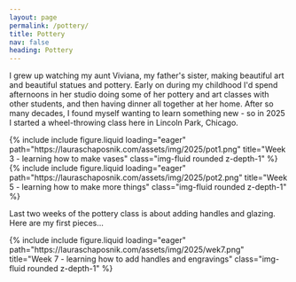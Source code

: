 ```yaml
---
layout: page
permalink: /pottery/
title: Pottery
nav: false
heading: Pottery
---
```


I grew up watching my aunt Viviana, my father's sister, making beautiful art and beautiful statues and pottery. Early on during my childhood I'd spend afternoons in her studio doing some of her pottery and art classes with other students, and then having dinner all together at her home. After so many decades, I found myself wanting to learn something new - so in 2025 I started a wheel-throwing class here in Lincoln Park, Chicago.  


<div class="row">
    <div class="col-sm mt-3 mt-md-0">
 {% include include figure.liquid loading="eager" path="https://lauraschaposnik.com/assets/img/2025/pot1.png" title="Week 3 - learning how to make vases" class="img-fluid rounded z-depth-1" %}
     </div>
</div>


<div class="row">
    <div class="col-sm mt-3 mt-md-0">
 {% include include figure.liquid loading="eager" path="https://lauraschaposnik.com/assets/img/2025/pot2.png" title="Week 5 - learning how to make more things" class="img-fluid rounded z-depth-1" %}
     </div>
</div>

Last two weeks of the pottery class is about adding handles and glazing. Here are my first pieces... 
 
 <div class="row">
    <div class="col-sm mt-3 mt-md-0">
 {% include include figure.liquid loading="eager" path="https://lauraschaposnik.com/assets/img/2025/wek7.png" title="Week 7 - learning how to add handles and engravings" class="img-fluid rounded z-depth-1" %}
     </div>
</div>